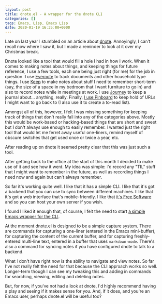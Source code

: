```yaml
---
layout: post
title: dnote.el - A wrapper for the dnote CLI
categories: []
tags: Emacs, Lisp, Emacs Lisp
date: 2020-01-19 16:35:00+0000
---
```


Late on last year I stumbled on an article about
[dnote](https://www.getdnote.com/). Annoyingly, I can't recall now where I
saw it, but I made a reminder to look at it over my Christmas break.

Dnote looked like a tool that would fill a hole I had in how I work. When it
comes to making notes about things, and keeping things for future reference,
I use a few tools, each one being just right (for me) for the job in
question. I use [Evernote](https://evernote.com/) to track documents and
other household type things. I use [Keep](https://www.google.com/keep/) to
make notes about stuff I need to remember short-term (say, the size of a
space in my bedroom that I want furniture to go in) and also to record notes
while in meetings at work. I use [Journey](https://journey.cloud/) to keep a
journal about... anything, really. Finally, [I use
Pinboard](https://pinboard.in/u:davep) to keep hold of URLs I might want to
go back to (I also use it to create a to-read list).

Amongst all of this, however, I felt I was missing something for keeping
track of things that don't really fall into any of the categories above.
Mostly this would be work-based or hacking-based things that are short and
sweet but I don't always use enough to easily remember. I wanted just the
right tool that would let me ferret away useful one-liners, remind myself of
obscure switches that get used once or twice a year, etc.

After reading up on dnote it seemed pretty clear that this was just such a
tool.

After getting back to the office at the start of this month I decided to
make use of it and see how it went. My idea was simple: I'd record any "TIL"
stuff that I might want to remember in the future, as well as recording
things I need now and again but can't always remember.

So far it's working quite well. I like that it has a simple CLI. I like that
it's got a backend that you can use to sync between different machines. I
like that it's got a web interface that's mobile-friendly. I like that [it's
Free Software](https://github.com/dnote/dnote) and so you can host your own
server if you wish.

I found I liked it enough that, of course, I felt the need to start [a
simple Emacs wrapper for the CLI](https://github.com/davep/dnote.el).

At the moment dnote.el is designed to be a simple capture system. There are
commands for capturing a one-liner (entered in the Emacs mini-buffer), for
capturing the content of the current buffer, and for capturing
freshly-entered multi-line text, entered in a buffer that uses
`markdown-mode`. There's also a command for syncing notes if you have
configured dnote to talk to a backend.

What I don't have right now is the ability to navigate and view notes. So
far I've not really felt the need for that because the CLI approach works so
well. Longer-term though I can see my tweaking this and adding in commands
for searching, viewing, editing and deleting notes.

But, for now, if you've not had a look at dnote, I'd highly recommend having
a play and seeing if it makes sense for you. And, if it does, and you're an
Emacs user, perhaps dnote.el will be useful too?

[//]: # (2020-01-19-dnote-el.md ends here)
